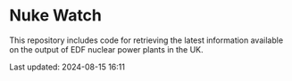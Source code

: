 # Nuke Watch

This repository includes code for retrieving the latest information available on the output of EDF nuclear power plants in the UK.

Last updated: 2024-08-15 16:11